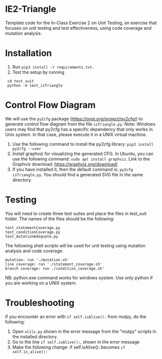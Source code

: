 # IE2-Triangle
Template code for the In-Class Exercise 2 on Unit Testing, an exercise that focuses on unit testing and
test effectiveness, using code coverage and mutation analysis.

# Installation
1. Run ```pip3 install -r requirements.txt.```
2. Test the setup by running 
  ```
   cd test_suit
   python -m test_isTriangle
   ```


# Control Flow Diagram
We will use the ```py2cfg``` package (https://pypi.org/project/py2cfg/) to generate control flow diagram from the file ```isTriangle.py```. Note: Windows users may find that py2cfg has a specific dependency that only works in Unix system. In that case, please execute it in a UNIX virtual machine.

1. Use the following command to install the py2cfg library: ```pip3 install py2cfg --user```
2. Install graphviz for visualizing the generated CFG. In Ubuntu, you can use the following command:
```sudo apt install graphviz```. 
Link to the Graphviz download: https://graphviz.org/download/
3. If you have installed it, then the default command is:
```py2cfg isTriangle.py```. You should find a generated SVG file in the same directory. 


# Testing

You will need to create three test suites and place the files in test_suit folder. The names of the files should be the following:
```
test_statementCoverage.py
test_conditionCoverage.py 
test_mutationAdequate.py 
```

The following shell scripts will be used for unit testing using mutation analysis and code coverage. 

```
mutation: run './mutation.sh'
line coverage: run './statement_coverage.sh'
branch coverage: run ./condition_coverage.sh'
```

NB: python.exe command works for windows system. Use only python if you are working on a UNIX system. 

# Troubleshooting
If you encounter an error with ```if self.isAlive():``` from mutpy, do the following:
1. Open ```utils.py``` shown in the error message from the "mutpy" scripts in the installed directory. 
2. Go to the line ```if self.isAlive():```, shown in the error message
3. Make the following change: if self.isAlive(): becomes ```if self.is_alive():```

